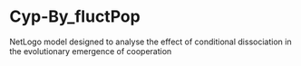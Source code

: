 # Cyp-By_fluctPop
NetLogo model designed to analyse the effect of conditional dissociation in the evolutionary emergence of cooperation
